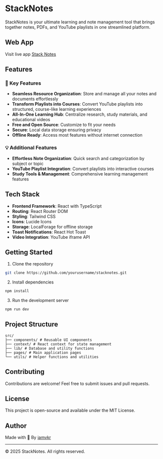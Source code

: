 # StackNotes

StackNotes is your ultimate learning and note management tool that brings together notes, PDFs, and YouTube playlists in one streamlined platform.

## Web App

Visit live app [Stack Notes](https://stacknotes.vercel.app)

## Features

### 🎯 Key Features

- **Seamless Resource Organization**: Store and manage all your notes and documents effortlessly
- **Transform Playlists into Courses**: Convert YouTube playlists into structured, course-like learning experiences
- **All-In-One Learning Hub**: Centralize research, study materials, and educational videos
- **Free and Open Source**: Customize to fit your needs
- **Secure**: Local data storage ensuring privacy
- **Offline Ready**: Access most features without internet connection

### 💡 Additional Features

- **Effortless Note Organization**: Quick search and categorization by subject or topic
- **YouTube Playlist Integration**: Convert playlists into interactive courses
- **Study Tools & Management**: Comprehensive learning management features

## Tech Stack

- **Frontend Framework**: React with TypeScript
- **Routing**: React Router DOM
- **Styling**: Tailwind CSS
- **Icons**: Lucide Icons
- **Storage**: LocalForage for offline storage
- **Toast Notifications**: React Hot Toast
- **Video Integration**: YouTube iframe API

## Getting Started

1. Clone the repository
```bash
git clone https://github.com/yourusername/stacknotes.git
```

2. Install dependencies
```bash
npm install
```

3. Run the development server
```bash
npm run dev
```

## Project Structure

```
src/
├── components/ # Reusable UI components
├── context/ # React context for state management
├── lib/ # Database and utility functions
├── pages/ # Main application pages
└── utils/ # Helper functions and utilities
```


## Contributing

Contributions are welcome! Feel free to submit issues and pull requests.

## License

This project is open-source and available under the MIT License.

## Author

Made with 🤍 By [iamvkr](https://github.com/iamvkr)

---

© 2025 StackNotes. All rights reserved.